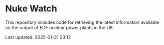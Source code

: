 # Nuke Watch

This repository includes code for retrieving the latest information available on the output of EDF nuclear power plants in the UK.

Last updated: 2025-01-31 23:12